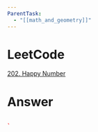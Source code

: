 ```yaml
---
ParentTask:
  - "[[math_and_geometry]]"
---
```


# LeetCode
[202. Happy Number](https://leetcode.com/problems/happy-number/)

# Answer
```Cpp

` 